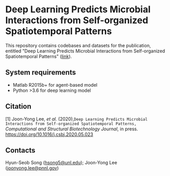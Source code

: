 # Deep Learning Predicts Microbial Interactions from Self-organized Spatiotemporal Patterns

This repository contains codebases and datasets for the publication, entitled "Deep Learning Predicts Microbial Interactions from Self-organized Spatiotemporal Patterns" ([link](https://doi.org/10.1016/j.csbj.2020.05.023)). 

## System requirements

- Matlab R2015b+ for agent-based model
- Python >3.6 for deep learning model


## Citation
[1] Joon-Yong Lee, *et al.* (2020),``Deep Learning Predicts Microbial Interactions from Self-organized Spatiotemporal Patterns,`` *Computational and Structural Biotechnology Journal*, in press.
https://doi.org/10.1016/j.csbj.2020.05.023

## Contacts
Hyun-Seob Song (hsong5@unl.edu); Joon-Yong Lee (joonyong.lee@pnnl.gov)